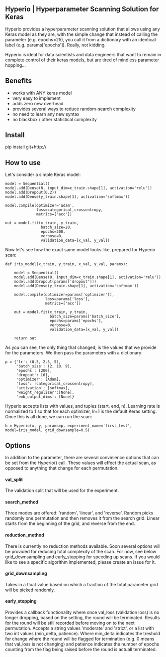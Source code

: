 ## Hyperio | Hyperparameter Scanning Solution for Keras 

Hyperio provides a hyperparameter scanning solution that allows using any Keras model as they are, with the simple change that instead of calling the parameter (e.g. epochs=25), you call it from a dictionary with an identical label (e.g. params['epochs']). Really, not kidding. 

Hyperio is ideal for data scientists and data engineers that want to remain in complete control of their keras models, but are tired of mindless parameter hopping...

## Benefits 

- works with ANY keras model
- very easy to implement
- adds zero new overhead 
- provides several ways to reduce random-search complexity
- no need to learn any new syntax
- no blackbox / other statistical complexity

## Install

pip install git+http://

## How to use

Let's consider a simple Keras model: 

    model = Sequential()
    model.add(Dense(8, input_dim=x_train.shape[1], activation='relu'))
    model.add(Dropout(0.2))
    model.add(Dense(y_train.shape[1], activation='softmax'))

    model.compile(optimizer='adam',
                  loss=categorical_crossentropy,
                  metrics=['acc'])

    out = model.fit(x_train, y_train,
                    batch_size=20,
                    epochs=200,
                    verbose=0,
                    validation_data=[x_val, y_val])

Now let's see how the exact same model looks like, prepared for Hyperio scan:

	def iris_model(x_train, y_train, x_val, y_val, params):

	    model = Sequential()
	    model.add(Dense(8, input_dim=x_train.shape[1], activation='relu'))
	    model.add(Dropout(params['dropout']))
	    model.add(Dense(y_train.shape[1], activation='softmax'))

	    model.compile(optimizer=params['optimizer']),
	                  loss=params['loss'],
	                  metrics=['acc'])

	    out = model.fit(x_train, y_train,
	                    batch_size=params['batch_size'],
	                    epochs=params['epochs'],
	                    verbose=0,
	                    validation_data=[x_val, y_val])
	    
	    return out

As you can see, the only thing that changed, is the values that we provide for the parameters. We then pass the parameters with a dictionary: 

	p = {'lr': (0.5, 2.5, 5),
	     'batch_size': (2, 18, 9),
	     'epochs': [200],
	     'dropout': [0],
	     'optimizer': [Adam],
	     'loss': [categorical_crossentropy],
	     'activation': [softmax],
	     'weight_regulizer':[None],
	     'emb_output_dims': [None]}

Hyperio accepts lists with values, and tuples (start, end, n). Learning rate is normalized to 1 so that for each optimizer, lr=1 is the default Keras setting. Once this is all done, we can run the scan: 

	h = Hyperio(x, y, params=p, experiment_name='first_test', model=iris_model, grid_downsample=0.5)

## Options

In addition to the parameter, there are several convinience options that can be set from the Hyperio() call. These values will effect the actual scan, as opposed to anything that change for each permutation.

#### val_split

The validation split that will be used for the experiment. 

#### search_method 

Three modes are offered: 'random', 'linear', and 'reverse'. Random picks randomly one permutation and then removes it from the search grid. Linear starts from the beginning of the grid, and reverse from the end. 

#### reduction_method 

There is currently no reduction methods available. Soon several options will be provided for reducing total complexity of the scan. For now, see below grid_downsampling and early_stopping for speeding up scans. If you would like to see a specific algorithm implemented, please create an issue for it. 

#### grid_downsampling

Takes in a float value based on which a fraction of the total parameter grid will be picked randomly. 

#### early_stopping 

Provides a callback functionality where once val_loss (validation loss) is no longer dropping, based on the setting, the round will be terminated. Results for the round will be still recorded before moving on to the next permutation. Accepts a string values 'moderate' and 'strict', or a list with two int values (min_delta, patience). Where min_delta indicates the treshold for change where the round will be flagged for termination (e.g. 0 means that val_loss is not changing) and patience indicates the number of epochs counting from the flag being raised before the round is actuall terminated. 

